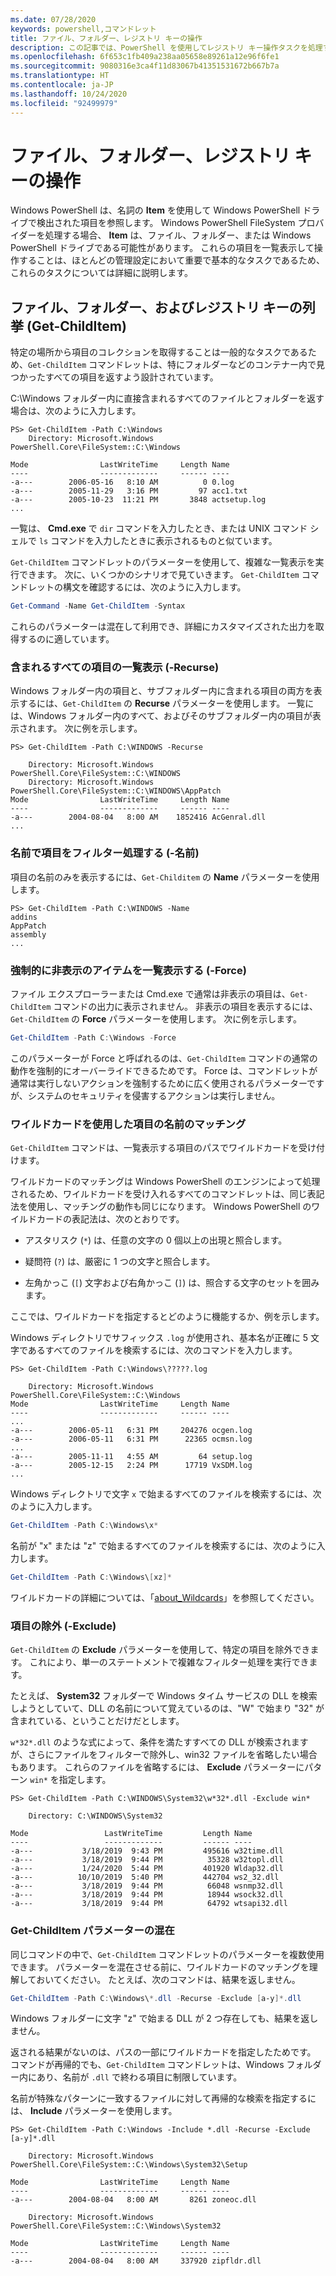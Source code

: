 ```yaml
---
ms.date: 07/28/2020
keywords: powershell,コマンドレット
title: ファイル、フォルダー、レジストリ キーの操作
description: この記事では、PowerShell を使用してレジストリ キー操作タスクを処理する方法について説明します。
ms.openlocfilehash: 6f653c1fb409a238aa05658e89261a12e96f6fe1
ms.sourcegitcommit: 9080316e3ca4f11d83067b41351531672b667b7a
ms.translationtype: HT
ms.contentlocale: ja-JP
ms.lasthandoff: 10/24/2020
ms.locfileid: "92499979"
---
```

# <a name="working-with-files-folders-and-registry-keys"></a>ファイル、フォルダー、レジストリ キーの操作

Windows PowerShell は、名詞の **Item** を使用して Windows PowerShell ドライブで検出された項目を参照します。
Windows PowerShell FileSystem プロバイダーを処理する場合、 **Item** は、ファイル、フォルダー、または Windows PowerShell ドライブである可能性があります。 これらの項目を一覧表示して操作することは、ほとんどの管理設定において重要で基本的なタスクであるため、これらのタスクについては詳細に説明します。

## <a name="enumerating-files-folders-and-registry-keys-get-childitem"></a>ファイル、フォルダー、およびレジストリ キーの列挙 (Get-ChildItem)

特定の場所から項目のコレクションを取得することは一般的なタスクであるため、`Get-ChildItem` コマンドレットは、特にフォルダーなどのコンテナー内で見つかったすべての項目を返すよう設計されています。

C:\\Windows フォルダー内に直接含まれるすべてのファイルとフォルダーを返す場合は、次のように入力します。

```
PS> Get-ChildItem -Path C:\Windows
    Directory: Microsoft.Windows PowerShell.Core\FileSystem::C:\Windows

Mode                LastWriteTime     Length Name
----                -------------     ------ ----
-a---        2006-05-16   8:10 AM          0 0.log
-a---        2005-11-29   3:16 PM         97 acc1.txt
-a---        2005-10-23  11:21 PM       3848 actsetup.log
...
```

一覧は、 **Cmd.exe** で `dir` コマンドを入力したとき、または UNIX コマンド シェルで `ls` コマンドを入力したときに表示されるものと似ています。

`Get-ChildItem` コマンドレットのパラメーターを使用して、複雑な一覧表示を実行できます。 次に、いくつかのシナリオで見ていきます。 `Get-ChildItem` コマンドレットの構文を確認するには、次のように入力します。

```powershell
Get-Command -Name Get-ChildItem -Syntax
```

これらのパラメーターは混在して利用でき、詳細にカスタマイズされた出力を取得するのに適しています。

### <a name="listing-all-contained-items--recurse"></a>含まれるすべての項目の一覧表示 (-Recurse)

Windows フォルダー内の項目と、サブフォルダー内に含まれる項目の両方を表示するには、`Get-ChildItem` の **Recurse** パラメーターを使用します。 一覧には、Windows フォルダー内のすべて、およびそのサブフォルダー内の項目が表示されます。 次に例を示します。

```
PS> Get-ChildItem -Path C:\WINDOWS -Recurse

    Directory: Microsoft.Windows PowerShell.Core\FileSystem::C:\WINDOWS
    Directory: Microsoft.Windows PowerShell.Core\FileSystem::C:\WINDOWS\AppPatch
Mode                LastWriteTime     Length Name
----                -------------     ------ ----
-a---        2004-08-04   8:00 AM    1852416 AcGenral.dll
...
```

### <a name="filtering-items-by-name--name"></a>名前で項目をフィルター処理する (-名前)

項目の名前のみを表示するには、`Get-Childitem` の **Name** パラメーターを使用します。

```
PS> Get-ChildItem -Path C:\WINDOWS -Name
addins
AppPatch
assembly
...
```

### <a name="forcibly-listing-hidden-items--force"></a>強制的に非表示のアイテムを一覧表示する (-Force)

ファイル エクスプローラーまたは Cmd.exe で通常は非表示の項目は、`Get-ChildItem` コマンドの出力に表示されません。 非表示の項目を表示するには、`Get-ChildItem` の **Force** パラメーターを使用します。
次に例を示します。

```powershell
Get-ChildItem -Path C:\Windows -Force
```

このパラメーターが Force と呼ばれるのは、`Get-ChildItem` コマンドの通常の動作を強制的にオーバーライドできるためです。 Force は、コマンドレットが通常は実行しないアクションを強制するために広く使用されるパラメーターですが、システムのセキュリティを侵害するアクションは実行しません。

### <a name="matching-item-names-with-wildcards"></a>ワイルドカードを使用した項目の名前のマッチング

`Get-ChildItem` コマンドは、一覧表示する項目のパスでワイルドカードを受け付けます。

ワイルドカードのマッチングは Windows PowerShell のエンジンによって処理されるため、ワイルドカードを受け入れるすべてのコマンドレットは、同じ表記法を使用し、マッチングの動作も同じになります。 Windows PowerShell のワイルドカードの表記法は、次のとおりです。

- アスタリスク (`*`) は、任意の文字の 0 個以上の出現と照合します。

- 疑問符 (`?`) は、厳密に 1 つの文字と照合します。

- 左角かっこ (`[`) 文字および右角かっこ (`]`) は、照合する文字のセットを囲みます。

ここでは、ワイルドカードを指定するとどのように機能するか、例を示します。

Windows ディレクトリでサフィックス `.log` が使用され、基本名が正確に 5 文字であるすべてのファイルを検索するには、次のコマンドを入力します。

```
PS> Get-ChildItem -Path C:\Windows\?????.log

    Directory: Microsoft.Windows PowerShell.Core\FileSystem::C:\Windows
Mode                LastWriteTime     Length Name
----                -------------     ------ ----
...
-a---        2006-05-11   6:31 PM     204276 ocgen.log
-a---        2006-05-11   6:31 PM      22365 ocmsn.log
...
-a---        2005-11-11   4:55 AM         64 setup.log
-a---        2005-12-15   2:24 PM      17719 VxSDM.log
...
```

Windows ディレクトリで文字 `x` で始まるすべてのファイルを検索するには、次のように入力します。

```powershell
Get-ChildItem -Path C:\Windows\x*
```

名前が "x" または "z" で始まるすべてのファイルを検索するには、次のように入力します。

```powershell
Get-ChildItem -Path C:\Windows\[xz]*
```

ワイルドカードの詳細については、「[about_Wildcards](/powershell/module/microsoft.powershell.core/about/about_wildcards)」を参照してください。

### <a name="excluding-items--exclude"></a>項目の除外 (-Exclude)

`Get-ChildItem` の **Exclude** パラメーターを使用して、特定の項目を除外できます。 これにより、単一のステートメントで複雑なフィルター処理を実行できます。

たとえば、 **System32** フォルダーで Windows タイム サービスの DLL を検索しようとしていて、DLL の名前について覚えているのは、"W" で始まり "32" が含まれている、ということだけだとします。

`w*32*.dll` のような式によって、条件を満たすすべての DLL が検索されますが、さらにファイルをフィルターで除外し、win32 ファイルを省略したい場合もあります。 これらのファイルを省略するには、 **Exclude** パラメーターにパターン `win*` を指定します。

```
PS> Get-ChildItem -Path C:\WINDOWS\System32\w*32*.dll -Exclude win*

    Directory: C:\WINDOWS\System32

Mode                 LastWriteTime         Length Name
----                 -------------         ------ ----
-a---           3/18/2019  9:43 PM         495616 w32time.dll
-a---           3/18/2019  9:44 PM          35328 w32topl.dll
-a---           1/24/2020  5:44 PM         401920 Wldap32.dll
-a---          10/10/2019  5:40 PM         442704 ws2_32.dll
-a---           3/18/2019  9:44 PM          66048 wsnmp32.dll
-a---           3/18/2019  9:44 PM          18944 wsock32.dll
-a---           3/18/2019  9:44 PM          64792 wtsapi32.dll
```

### <a name="mixing-get-childitem-parameters"></a>Get-ChildItem パラメーターの混在

同じコマンドの中で、`Get-ChildItem` コマンドレットのパラメーターを複数使用できます。 パラメーターを混在させる前に、ワイルドカードのマッチングを理解しておいてください。 たとえば、次のコマンドは、結果を返しません。

```powershell
Get-ChildItem -Path C:\Windows\*.dll -Recurse -Exclude [a-y]*.dll
```

Windows フォルダーに文字 "z" で始まる DLL が 2 つ存在しても、結果を返しません。

返される結果がないのは、パスの一部にワイルドカードを指定したためです。 コマンドが再帰的でも、`Get-ChildItem` コマンドレットは、Windows フォルダー内にあり、名前が `.dll` で終わる項目に制限しています。

名前が特殊なパターンに一致するファイルに対して再帰的な検索を指定するには、 **Include** パラメーターを使用します。

```
PS> Get-ChildItem -Path C:\Windows -Include *.dll -Recurse -Exclude [a-y]*.dll

    Directory: Microsoft.Windows PowerShell.Core\FileSystem::C:\Windows\System32\Setup

Mode                LastWriteTime     Length Name
----                -------------     ------ ----
-a---        2004-08-04   8:00 AM       8261 zoneoc.dll

    Directory: Microsoft.Windows PowerShell.Core\FileSystem::C:\Windows\System32

Mode                LastWriteTime     Length Name
----                -------------     ------ ----
-a---        2004-08-04   8:00 AM     337920 zipfldr.dll
```
